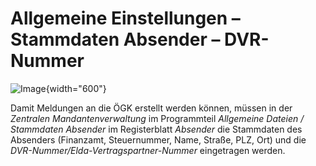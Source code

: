 # Allgemeine Einstellungen – Stammdaten Absender – DVR-Nummer

![Image](<img/image178.png>){width="600"}

Damit Meldungen an die ÖGK erstellt werden können, müssen in der *Zentralen Mandanten­verwaltung* im Programmteil *Allgemeine Dateien / Stammdaten Absender* im Registerblatt *Absender* die Stammdaten des Absenders (Finanzamt, Steuernummer, Name, Straße, PLZ, Ort) und die *DVR-Nummer/Elda-Vertragspartner-Nummer* eingetragen werden.